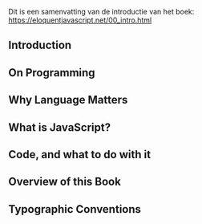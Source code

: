 Dit is een samenvatting van de introductie van het boek: https://eloquentjavascript.net/00_intro.html

## Introduction

## On Programming

## Why Language Matters

## What is JavaScript?

## Code, and what to do with it

## Overview of this Book

## Typographic Conventions
